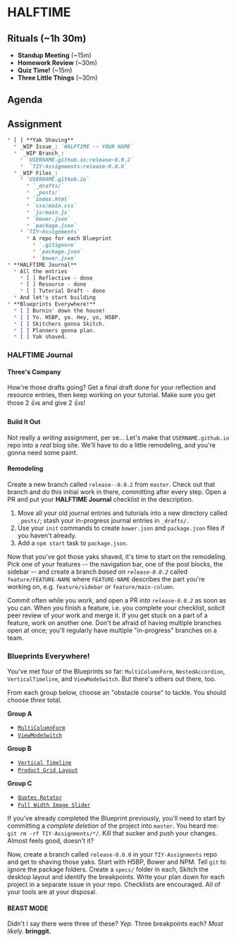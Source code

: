 # HALFTIME

## Rituals (~1h 30m)

* **Standup Meeting** (~15m)
* **Homework Review** (~30m)
* **Quiz Time!** (~15m)
* **Three Little Things** (~30m)

## Agenda

## Assignment

```markdown
* [ ] **Yak Shaving**
  * _WIP Issue_: `HALFTIME -- YOUR NAME`
  *  _WIP Branch_:
    * `USERNAME.github.io:release-0.0.2`
    *  `TIY-Assignments:release-0.0.0`
  * _WIP Files_:
    * `USERNAME.github.io`
      * `_drafts/`
      * `_posts/`
      * `index.html`
      * `css/main.css`
      * `js/main.js`
      * `bower.json`
      * `package.json`
    * `TIY-Assignments`
      * A repo for each Blueprint
        * `.gitignore`
        * `package.json`
        * `bower.json`
* **HALFTIME Journal**
  * All the entries
    * [ ] Reflective - done
    * [ ] Resource - done
    * [ ] Tutorial Draft - done
  * And let's start building
* **Blueprints Everywhere!**
  * [ ] Burnin' down the house!
  * [ ] Yo. H5BP, yo. Hey, yo, H5BP.
  * [ ] Skitchers gonna Skitch.
  * [ ] Planners gonna plan.
  * [ ] Yak shaved.
```

### HALFTIME Journal

#### Three's Company

How're those drafts going? Get a final draft done for your reflection and resource entries, then keep working on your tutorial. Make sure you get those 2 :+1:s and give 2 :+1:s!

#### Build It Out

Not really a _writing_ assignment, per se... Let's make that `USERNAME.github.io` repo into a _real_ blog site. We'll have to do a little remodeling, and you're gonna need some paint.

#### Remodeling

Create a new branch called `release--0.0.2` from `master`. Check out that branch and do this initial work in there, committing after every step. Open a PR and put your **HALFTIME Journal** checklist in the description.

1. Move all your old journal entries and tutorials into a new directory called `_posts/`; stash your in-progress journal entries in `_drafts/`.
1. Use your `init` commands to create `bower.json` and `package.json` files if you haven't already.
1. Add a `npm start` task to `package.json`.

Now that you've got those yaks shaved, it's time to start on the remodeling. Pick one of your features -- the navigation bar, one of the post blocks, the sidebar -- and create a branch _based on `release-0.0.2`_ called `feature/FEATURE-NAME` where `FEATURE-NAME` describes the part you're working on, e.g. `feature/sidebar` or `feature/main-column`.

Commit often while you work, and open a PR _into `release-0.0.2`_ as soon as you can. When you finish a feature, i.e. you complete your checklist, solicit peer review of your work and merge it. If you get stuck on a part of a feature, work on another one. Don't be afraid of having multiple branches open at once; you'll regularly have multiple "in-progress" branches on a team.

### Blueprints Everywhere!

You've met four of the Blueprints so far: `MultiColumnForm`, `NestedAccordion`, `VerticalTimeline`, and  `ViewModeSwitch`. But there's others out there, too.

From each group below, choose an "obstacle course" to tackle. You should choose _three_ total.

**Group A**
* [`MultiColumnForm`](http://tympanus.net/codrops/2013/06/06/responsive-multi-column-form/)
* [`ViewModeSwitch`](http://tympanus.net/codrops/2013/07/01/view-mode-switch/)

**Group B**
* [`Vertical Timeline`](http://tympanus.net/codrops/2013/05/02/vertical-timeline/)
* [`Product Grid Layout`](http://tympanus.net/codrops/2013/05/17/product-grid-layout/)

**Group C**
* [`Quotes Rotator`](http://tympanus.net/codrops/2013/03/29/quotes-rotator/)
* [`Full Width Image Slider`](http://tympanus.net/codrops/2013/02/26/full-width-image-slider/)

If you've already completed the Blueprint previously, you'll need to start by committing a _complete deletion_ of the project into `master`. You heard me: `git rm -rf TIY-Assignments/*/`. Kill that sucker and push your changes. Almost feels good, doesn't it?

Now, create a branch called `release-0.0.0` in your `TIY-Assignments` repo and get to shaving those yaks. Start with H5BP, Bower and NPM. Tell `git` to ignore the package folders. Create a `specs/` folder in each, Skitch the desktop layout and identify the breakpoints. Write your plan down for each project in a separate issue in your repo. Checklists are encouraged. All of your tools are at your disposal.

#### BEAST MODE

Didn't I say there were three of these? _Yep._ Three breakpoints each? _Most likely._ **bringgit.**
